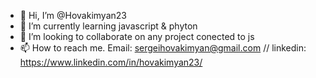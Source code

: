 - 👋 Hi, I’m @Hovakimyan23
- 🌱 I’m currently learning javascript & phyton
- 💞️ I’m looking to collaborate on any project conected to js
- 📫 How to reach me. Email: sergeihovakimyan@gmail.com // linkedin: https://www.linkedin.com/in/hovakimyan23/


<!---
Hovakimyan23/Hovakimyan23 is a ✨ special ✨ repository because its `README.md` (this file) appears on your GitHub profile.
You can click the Preview link to take a look at your changes.
--->
